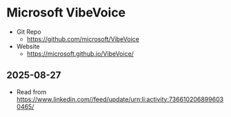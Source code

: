 # Microsoft VibeVoice

- Git Repo
  - https://github.com/microsoft/VibeVoice
- Website
  - https://microsoft.github.io/VibeVoice/

## 2025-08-27

- Read from https://www.linkedin.com//feed/update/urn:li:activity:7366102068996030465/
